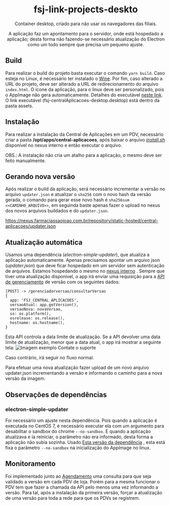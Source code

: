 <div align="center">
  <h1>fsj-link-projects-deskto</h1>
  <p>Container desktop, criado para não usar os navegadores das filiais.</p>
  <p>A aplicação faz um apontamento para o servidor, onde está hospedado a aplicação; desta forma não fazendo-se necessário atualização do Electron como um todo sempre que precisa um pequeno ajuste.</p>
</div>

## Build

Para realizar o build do projeto basta executar o comando `yarn build`. Caso esteja no Linux, é necessário ter instalado o [Wine](https://www.winehq.org/).
Por fim, caso alterado a URL do projeto, deve ser alterado a URL de redirecionamento do arquivo `index.html`.
O ícone da aplicação, para o linux deve ser personalizado, pois o AppImage não gera automaticamente. Detalhes do executável [neste link](https://developer.gnome.org/integration-guide/stable/desktop-files.html.en).
O link executável (fsj-centralAplicacoes-desktop.desktop) está dentro da pasta assets.

## Instalação

Para realizar a instalação da Central de Aplicações em um PDV, necessário criar a pasta **/opt/apps/central-aplicacoes**, após baixar o arquivo _[install.sh](https://nexus.farmaciassaojoao.com.br/repository/static-hosted/central-aplicacoes/install.sh)_ disponível no nexus interno e então executar o arquivo.

OBS.: A instalação não cria um atalho para a aplicação, o mesmo deve ser feito manualmente.

## Gerando nova versão

Após realizar o build da aplicação, será necessário incrementar a versão no arquivo `updater.json` e atualizar o `sha256` com o novo hash da versão gerada, o comando para gerar esse novo hash é `sha256sum <<CAMINHO_ARQUIVO>>`, em seguinda baste apenas fazer o upload no nexus dos novos arquivos buildados e do `updater.json`.

https://nexus.farmaciassaojoao.com.br/repository/static-hosted/central-aplicacoes/updater.json

## Atualização automática

Usamos uma dependência (_electron-simple-updater_), que atualiza a aplicação automaticamente.
Apenas precisamos apontar um arquivo json (_updater.json_) que deve ficar hospedado em um servidor sem autenticação de arquivos.
Estamos hospedando o mesmo no [nexus interno](https://nexus.farmaciassaojoao.com.br/repository/static-hosted/central-aplicacoes/updater.json) .
Sempre que tiver uma atualização disponível, o app irá enviar uma requisição para a [API de gerenciamento](http://192.168.0.37:11000/swagger-ui.html) de versão com os seguintes dados:

```
[POST] -> /gerenciadorversao/consultarVersao
{
  app: 'FSJ_CENTRAL_APLICACOES',
  versaoAtual: app.getVersion(),
  versaoNova: novaVersao,
  so: os.platform(),
  osrelease: os.release(),
  hostname: os.hostname(),
}
```

Esta API controla a data limite de atualização.
Se a API devolver uma data limite de atualização, menor que a data atual, o app irá mostrar a seguinte tela:
![Imagem exemplo Contate o suporte](https://gitlab.farmaciassaojoao.com.br/fsj-tele/fsj-tele-desktop/raw/BT-17711/.md/tele-contate-suporte.png)

Caso contrário, irá seguir no fluxo normal.

Para efetuar uma nova atualização fazer upload de um novo arquivo updater.json incrementando a versão e informando o caminho para a nova versão da imagem.

## Observações de dependências

### electron-simple-updater

Foi necessário um ajuste nesta dependência. Pois quando a aplicação é executada no CentOS 7, é necessário executar ela com um argumento para desabilitar o sandbox do chrome `--no-sandbox`. E quando a aplicação atualizava e ia reiniciar, o parâmetro não era informado, desta forma a aplicação não subia sozinha.
Usado [Esta versão da dependência](https://github.com/AdemilsonMarsiglio/electron-simple-updater.git#linux-appimage-nosandbox) , esta está fixa o parâmetro `--no-sandbox` na inicialização do AppImage no linux.

## Monitoramento

Foi implementado junto ao [Agendamento](http://192.168.0.37:9020/versao) uma consulta para que seja validado a versão em cada PDV de loja. Porém para a mesma funcionar o PDV tem que fazer a chamada da API pelo menos uma vez informando a versão. Para tal, após a instalação da primeira versão, forçar a atualização de uma versão para toda a rede para que os PDVs se registrem.
